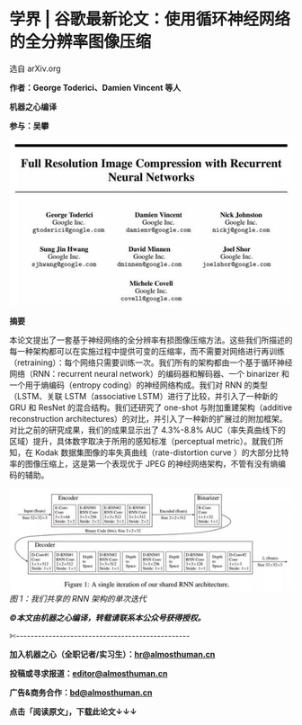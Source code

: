 # 学界 | 谷歌最新论文：使用循环神经网络的全分辨率图像压缩

选自 arXiv.org

**作者：George Toderici、Damien Vincent 等人**

**机器之心编译**

**参与：吴攀**

![](img/6a02a18fd769c60f92c467e9f1fe7d57.jpg)

**摘要**

本论文提出了一套基于神经网络的全分辨率有损图像压缩方法。这些我们所描述的每一种架构都可以在实施过程中提供可变的压缩率，而不需要对网络进行再训练（retraining）：每个网络只需要训练一次。我们所有的架构都由一个基于循环神经网络（RNN：recurrent neural network）的编码器和解码器、一个 binarizer 和一个用于熵编码（entropy coding）的神经网络构成。我们对 RNN 的类型（LSTM、关联 LSTM（associative LSTM）进行了比较，并引入了一种新的 GRU 和 ResNet 的混合结构。我们还研究了 one-shot 与附加重建架构（additive reconstruction architectures）的对比，并引入了一种新的扩展过的附加框架。对比之前的研究成果，我们的成果显示出了 4.3%-8.8% AUC（率失真曲线下的区域）提升，具体数字取决于所用的感知标准（perceptual metric）。就我们所知，在 Kodak 数据集图像的率失真曲线（rate-distortion curve ）的大部分比特率的图像压缩上，这是第一个表现优于 JPEG 的神经网络架构，不管有没有熵编码的辅助。

![](img/4b635695f60fed02bff2acb0b3d0809a.jpg)
*图 1：我们共享的 RNN 架构的单次迭代*

***©本文由机器之心编译，***转载请联系本公众号获得授权***。***

✄------------------------------------------------

**加入机器之心（全职记者/实习生）：hr@almosthuman.cn**

**投稿或寻求报道：editor@almosthuman.cn**

**广告&商务合作：bd@almosthuman.cn**

**点击「阅读原文」，下载此论文↓↓↓**
